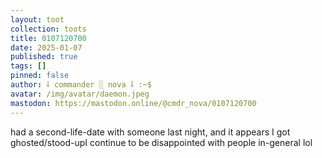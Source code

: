 ```yaml
---
layout: toot
collection: toots
title: 0107120700
date: 2025-01-07
published: true
tags: []
pinned: false
author: ⸸ commander ░ nova ⸸ :~$
avatar: /img/avatar/daemon.jpeg
mastodon: https://mastodon.online/@cmdr_nova/0107120700
---
```


had a second-life-date with someone last night, and it appears I got ghosted/stood-upI continue to be disappointed with people in-general lol
